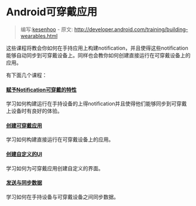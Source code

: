 # Android可穿戴应用

> 编写:[kesenhoo](https://github.com/kesenhoo) - 原文: <http://developer.android.com/training/building-wearables.html>

这些课程将教会你如何在手持应用上构建notification，并且使得这些notification能够自动同步到可穿戴设备上。同样也会教你如何创建直接运行在可穿戴设备上的应用。

有下面几个课程：

#### [赋予Notification可穿戴的特性](wearables/notifications/index.html)

学习如何构建运行在手持设备的上得notification并且使得他们能够同步到可穿戴上设备时有良好的体验。

#### [创建可穿戴应用](wearables/apps/index.html)

学习如何构建直接运行在可穿戴设备上的应用。

#### [创建自定义的UI](wearables/ui/index.html)

学习如何为可穿戴应用创建自定义的界面。

#### [发送与同步数据](wearables/data-layer/index.html)

学习如何在手持设备与可穿戴设备之间同步数据。
